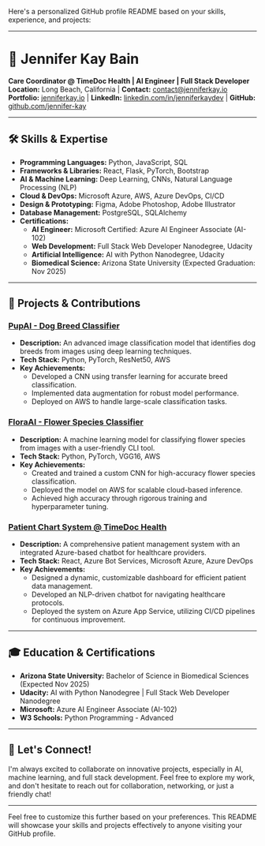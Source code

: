 Here's a personalized GitHub profile README based on your skills, experience, and projects:

---

# 🌟 Jennifer Kay Bain

**Care Coordinator @ TimeDoc Health | AI Engineer | Full Stack Developer**  
**Location:** Long Beach, California | **Contact:** [contact@jenniferkay.io](mailto:contact@jenniferkay.io)  
**Portfolio:** [jenniferkay.io](https://jenniferkay.io) | **LinkedIn:** [linkedin.com/in/jenniferkaydev](https://linkedin.com/in/jenniferkaydev) | **GitHub:** [github.com/jennifer-kay](https://github.com/jennifer-kay)

---

## 🛠 Skills & Expertise

- **Programming Languages:** Python, JavaScript, SQL
- **Frameworks & Libraries:** React, Flask, PyTorch, Bootstrap
- **AI & Machine Learning:** Deep Learning, CNNs, Natural Language Processing (NLP)
- **Cloud & DevOps:** Microsoft Azure, AWS, Azure DevOps, CI/CD
- **Design & Prototyping:** Figma, Adobe Photoshop, Adobe Illustrator
- **Database Management:** PostgreSQL, SQLAlchemy
- **Certifications:**
  - **AI Engineer:** Microsoft Certified: Azure AI Engineer Associate (AI-102)
  - **Web Development:** Full Stack Web Developer Nanodegree, Udacity
  - **Artificial Intelligence:** AI with Python Nanodegree, Udacity
  - **Biomedical Science:** Arizona State University (Expected Graduation: Nov 2025)

---

## 🌱 Projects & Contributions

### [PupAI - Dog Breed Classifier](https://github.com/jennifer-kay/PupAI)
- **Description:** An advanced image classification model that identifies dog breeds from images using deep learning techniques.
- **Tech Stack:** Python, PyTorch, ResNet50, AWS
- **Key Achievements:**
  - Developed a CNN using transfer learning for accurate breed classification.
  - Implemented data augmentation for robust model performance.
  - Deployed on AWS to handle large-scale classification tasks.

### [FloraAI - Flower Species Classifier](https://github.com/jennifer-kay/FloraAI)
- **Description:** A machine learning model for classifying flower species from images with a user-friendly CLI tool.
- **Tech Stack:** Python, PyTorch, VGG16, AWS
- **Key Achievements:**
  - Created and trained a custom CNN for high-accuracy flower species classification.
  - Deployed the model on AWS for scalable cloud-based inference.
  - Achieved high accuracy through rigorous training and hyperparameter tuning.

### [Patient Chart System @ TimeDoc Health](https://jenniferkay.io/project)
- **Description:** A comprehensive patient management system with an integrated Azure-based chatbot for healthcare providers.
- **Tech Stack:** React, Azure Bot Services, Microsoft Azure, Azure DevOps
- **Key Achievements:**
  - Designed a dynamic, customizable dashboard for efficient patient data management.
  - Developed an NLP-driven chatbot for navigating healthcare protocols.
  - Deployed the system on Azure App Service, utilizing CI/CD pipelines for continuous improvement.

---

## 🎓 Education & Certifications

- **Arizona State University:** Bachelor of Science in Biomedical Sciences (Expected Nov 2025)
- **Udacity:** AI with Python Nanodegree | Full Stack Web Developer Nanodegree
- **Microsoft:** Azure AI Engineer Associate (AI-102)
- **W3 Schools:** Python Programming - Advanced

---

## 🚀 Let's Connect!

I'm always excited to collaborate on innovative projects, especially in AI, machine learning, and full stack development. Feel free to explore my work, and don't hesitate to reach out for collaboration, networking, or just a friendly chat!

---

Feel free to customize this further based on your preferences. This README will showcase your skills and projects effectively to anyone visiting your GitHub profile.
